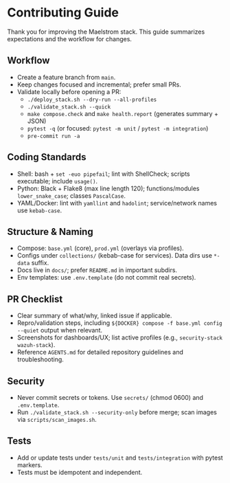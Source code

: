 # Contributing Guide

Thank you for improving the Maelstrom stack. This guide summarizes expectations and the workflow for changes.

## Workflow
- Create a feature branch from `main`.
- Keep changes focused and incremental; prefer small PRs.
- Validate locally before opening a PR:
  - `./deploy_stack.sh --dry-run --all-profiles`
  - `./validate_stack.sh --quick`
  - `make compose.check` and `make health.report` (generates summary + JSON)
  - `pytest -q` (or focused: `pytest -m unit` / `pytest -m integration`)
  - `pre-commit run -a`

## Coding Standards
- Shell: bash + `set -euo pipefail`; lint with ShellCheck; scripts executable; include `usage()`.
- Python: Black + Flake8 (max line length 120); functions/modules `lower_snake_case`; classes `PascalCase`.
- YAML/Docker: lint with `yamllint` and `hadolint`; service/network names use `kebab-case`.

## Structure & Naming
- Compose: `base.yml` (core), `prod.yml` (overlays via profiles).
- Configs under `collections/` (kebab-case for services). Data dirs use `*-data` suffix.
- Docs live in `docs/`; prefer `README.md` in important subdirs.
- Env templates: use `.env.template` (do not commit real secrets).

## PR Checklist
- Clear summary of what/why, linked issue if applicable.
- Repro/validation steps, including `${DOCKER} compose -f base.yml config --quiet` output when relevant.
- Screenshots for dashboards/UX; list active profiles (e.g., `security-stack wazuh-stack`).
- Reference `AGENTS.md` for detailed repository guidelines and troubleshooting.

## Security
- Never commit secrets or tokens. Use `secrets/` (chmod 0600) and `.env.template`.
- Run `./validate_stack.sh --security-only` before merge; scan images via `scripts/scan_images.sh`.

## Tests
- Add or update tests under `tests/unit` and `tests/integration` with pytest markers.
- Tests must be idempotent and independent.
